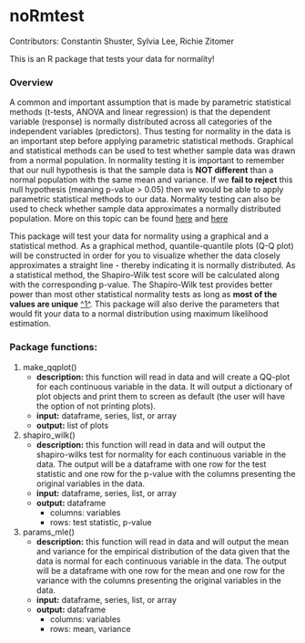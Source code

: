 # noRmtest

Contributors: Constantin Shuster, Sylvia Lee, Richie Zitomer

This is an R package that tests your data for normality!

### Overview    
A common and important assumption that is made by parametric statistical methods (t-tests, ANOVA and linear regression) is that the dependent variable (response) is normally distributed across all categories of the independent variables (predictors). Thus testing for normality in the data is an important step before applying parametric statistical methods. Graphical and statistical methods can be used to test whether sample data was drawn from a normal population. In normality testing it is important to remember that our null hypothesis is that the sample data is **NOT different** than a normal population with the same mean and variance. If we **fail to reject** this null hypothesis (meaning p-value > 0.05) then we would be able to apply parametric statistical methods to our data. Normality testing can also be used to check whether sample data approximates a normally distributed population. More on this topic can be found [here](https://www.ncbi.nlm.nih.gov/pmc/articles/PMC3693611/) and [here](http://webspace.ship.edu/pgmarr/Geo441/Lectures/Lec%205%20-%20Normality%20Testing.pdf)

This package will test your data for normality using a graphical and a statistical method. As a graphical method, quantile-quantile plots (Q-Q plot) will be constructed in order for you to visualize whether the data closely approximates a straight line - thereby indicating it is normally distributed. As a statistical method, the Shapiro-Wilk test score will be calculated along with the corresponding p-value. The Shapiro-Wilk test provides better power than most other statistical normality tests as long as **most of the values are unique** [^1^](https://www.graphpad.com/guides/prism/7/statistics/index.htm?stat_choosing_a_normality_test.htm). This package will also derive the parameters that would fit your data to a normal distribution using maximum likelihood estimation.

### Package functions:  
1. make_qqplot()
    - **description:** this function will read in data and will create a QQ-plot for each continuous variable in the data. It will output a dictionary of plot objects and print them to screen as default (the user will have the option of not printing plots).
    - **input:** dataframe, series, list, or array
    - **output:** list of plots
2. shapiro_wilk()
    - **description:** this function will read in data and will output the shapiro-wilks test for normality for each continuous variable in the data. The output will be a dataframe with one row for the test statistic and one row for the p-value with the columns presenting the original variables in the data.  
    - **input:** dataframe, series, list, or array
    - **output:** dataframe
        - columns: variables
        - rows: test statistic, p-value
3. params_mle()
    - **description:** this function will read in data and will output the mean and variance for the empirical distribution of the data given that the data is normal for each continuous variable in the data. The output will be a dataframe with one row for the mean and one row for the variance with the columns presenting the original variables in the data.
    - **input:** dataframe, series, list, or array
    - **output:** dataframe
        - columns: variables
        - rows: mean, variance
